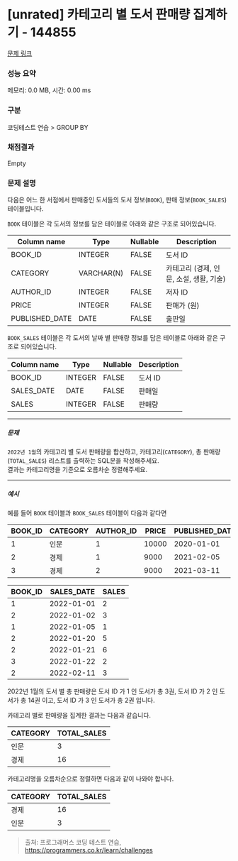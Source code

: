 # [unrated] 카테고리 별 도서 판매량 집계하기 - 144855 

[문제 링크](https://school.programmers.co.kr/learn/courses/30/lessons/144855) 

### 성능 요약

메모리: 0.0 MB, 시간: 0.00 ms

### 구분

코딩테스트 연습 > GROUP BY

### 채점결과

Empty

### 문제 설명

<p style="user-select: auto;">다음은 어느 한 서점에서 판매중인 도서들의 도서 정보(<code style="user-select: auto;">BOOK</code>), 판매 정보(<code style="user-select: auto;">BOOK_SALES</code>) 테이블입니다.</p>

<p style="user-select: auto;"><code style="user-select: auto;">BOOK</code> 테이블은 각 도서의 정보를 담은 테이블로 아래와 같은 구조로 되어있습니다.</p>
<table class="table" style="user-select: auto;">
        <thead style="user-select: auto;"><tr style="user-select: auto;">
<th style="user-select: auto;">Column name</th>
<th style="user-select: auto;">Type</th>
<th style="user-select: auto;">Nullable</th>
<th style="user-select: auto;">Description</th>
</tr>
</thead>
        <tbody style="user-select: auto;"><tr style="user-select: auto;">
<td style="user-select: auto;">BOOK_ID</td>
<td style="user-select: auto;">INTEGER</td>
<td style="user-select: auto;">FALSE</td>
<td style="user-select: auto;">도서 ID</td>
</tr>
<tr style="user-select: auto;">
<td style="user-select: auto;">CATEGORY</td>
<td style="user-select: auto;">VARCHAR(N)</td>
<td style="user-select: auto;">FALSE</td>
<td style="user-select: auto;">카테고리 (경제, 인문, 소설, 생활, 기술)</td>
</tr>
<tr style="user-select: auto;">
<td style="user-select: auto;">AUTHOR_ID</td>
<td style="user-select: auto;">INTEGER</td>
<td style="user-select: auto;">FALSE</td>
<td style="user-select: auto;">저자 ID</td>
</tr>
<tr style="user-select: auto;">
<td style="user-select: auto;">PRICE</td>
<td style="user-select: auto;">INTEGER</td>
<td style="user-select: auto;">FALSE</td>
<td style="user-select: auto;">판매가 (원)</td>
</tr>
<tr style="user-select: auto;">
<td style="user-select: auto;">PUBLISHED_DATE</td>
<td style="user-select: auto;">DATE</td>
<td style="user-select: auto;">FALSE</td>
<td style="user-select: auto;">출판일</td>
</tr>
</tbody>
      </table>
<p style="user-select: auto;"><code style="user-select: auto;">BOOK_SALES</code> 테이블은 각 도서의 날짜 별 판매량 정보를 담은 테이블로 아래와 같은 구조로 되어있습니다.</p>
<table class="table" style="user-select: auto;">
        <thead style="user-select: auto;"><tr style="user-select: auto;">
<th style="user-select: auto;">Column name</th>
<th style="user-select: auto;">Type</th>
<th style="user-select: auto;">Nullable</th>
<th style="user-select: auto;">Description</th>
</tr>
</thead>
        <tbody style="user-select: auto;"><tr style="user-select: auto;">
<td style="user-select: auto;">BOOK_ID</td>
<td style="user-select: auto;">INTEGER</td>
<td style="user-select: auto;">FALSE</td>
<td style="user-select: auto;">도서 ID</td>
</tr>
<tr style="user-select: auto;">
<td style="user-select: auto;">SALES_DATE</td>
<td style="user-select: auto;">DATE</td>
<td style="user-select: auto;">FALSE</td>
<td style="user-select: auto;">판매일</td>
</tr>
<tr style="user-select: auto;">
<td style="user-select: auto;">SALES</td>
<td style="user-select: auto;">INTEGER</td>
<td style="user-select: auto;">FALSE</td>
<td style="user-select: auto;">판매량</td>
</tr>
</tbody>
      </table>
<hr style="user-select: auto;">

<h5 style="user-select: auto;">문제</h5>

<p style="user-select: auto;"><code style="user-select: auto;">2022년 1월</code>의 카테고리 별 도서 판매량을 합산하고, 카테고리(<code style="user-select: auto;">CATEGORY</code>), 총 판매량(<code style="user-select: auto;">TOTAL_SALES</code>) 리스트를 출력하는 SQL문을 작성해주세요. <br style="user-select: auto;">
결과는 카테고리명을 기준으로 오름차순 정렬해주세요.</p>

<hr style="user-select: auto;">

<h5 style="user-select: auto;">예시</h5>

<p style="user-select: auto;">예를 들어 <code style="user-select: auto;">BOOK</code> 테이블과 <code style="user-select: auto;">BOOK_SALES</code> 테이블이 다음과 같다면</p>
<table class="table" style="user-select: auto;">
        <thead style="user-select: auto;"><tr style="user-select: auto;">
<th style="user-select: auto;">BOOK_ID</th>
<th style="user-select: auto;">CATEGORY</th>
<th style="user-select: auto;">AUTHOR_ID</th>
<th style="user-select: auto;">PRICE</th>
<th style="user-select: auto;">PUBLISHED_DATE</th>
</tr>
</thead>
        <tbody style="user-select: auto;"><tr style="user-select: auto;">
<td style="user-select: auto;">1</td>
<td style="user-select: auto;">인문</td>
<td style="user-select: auto;">1</td>
<td style="user-select: auto;">10000</td>
<td style="user-select: auto;">2020-01-01</td>
</tr>
<tr style="user-select: auto;">
<td style="user-select: auto;">2</td>
<td style="user-select: auto;">경제</td>
<td style="user-select: auto;">1</td>
<td style="user-select: auto;">9000</td>
<td style="user-select: auto;">2021-02-05</td>
</tr>
<tr style="user-select: auto;">
<td style="user-select: auto;">3</td>
<td style="user-select: auto;">경제</td>
<td style="user-select: auto;">2</td>
<td style="user-select: auto;">9000</td>
<td style="user-select: auto;">2021-03-11</td>
</tr>
</tbody>
      </table><table class="table" style="user-select: auto;">
        <thead style="user-select: auto;"><tr style="user-select: auto;">
<th style="user-select: auto;">BOOK_ID</th>
<th style="user-select: auto;">SALES_DATE</th>
<th style="user-select: auto;">SALES</th>
</tr>
</thead>
        <tbody style="user-select: auto;"><tr style="user-select: auto;">
<td style="user-select: auto;">1</td>
<td style="user-select: auto;">2022-01-01</td>
<td style="user-select: auto;">2</td>
</tr>
<tr style="user-select: auto;">
<td style="user-select: auto;">2</td>
<td style="user-select: auto;">2022-01-02</td>
<td style="user-select: auto;">3</td>
</tr>
<tr style="user-select: auto;">
<td style="user-select: auto;">1</td>
<td style="user-select: auto;">2022-01-05</td>
<td style="user-select: auto;">1</td>
</tr>
<tr style="user-select: auto;">
<td style="user-select: auto;">2</td>
<td style="user-select: auto;">2022-01-20</td>
<td style="user-select: auto;">5</td>
</tr>
<tr style="user-select: auto;">
<td style="user-select: auto;">2</td>
<td style="user-select: auto;">2022-01-21</td>
<td style="user-select: auto;">6</td>
</tr>
<tr style="user-select: auto;">
<td style="user-select: auto;">3</td>
<td style="user-select: auto;">2022-01-22</td>
<td style="user-select: auto;">2</td>
</tr>
<tr style="user-select: auto;">
<td style="user-select: auto;">2</td>
<td style="user-select: auto;">2022-02-11</td>
<td style="user-select: auto;">3</td>
</tr>
</tbody>
      </table>
<p style="user-select: auto;">2022년 1월의 도서 별 총 판매량은 도서 ID 가 1 인 도서가 총 3권, 도서 ID 가 2 인 도서가 총 14권 이고, 도서 ID 가 3 인 도서가 총 2권 입니다.</p>

<p style="user-select: auto;">카테고리 별로 판매량을 집계한 결과는 다음과 같습니다.</p>
<table class="table" style="user-select: auto;">
        <thead style="user-select: auto;"><tr style="user-select: auto;">
<th style="user-select: auto;">CATEGORY</th>
<th style="user-select: auto;">TOTAL_SALES</th>
</tr>
</thead>
        <tbody style="user-select: auto;"><tr style="user-select: auto;">
<td style="user-select: auto;">인문</td>
<td style="user-select: auto;">3</td>
</tr>
<tr style="user-select: auto;">
<td style="user-select: auto;">경제</td>
<td style="user-select: auto;">16</td>
</tr>
</tbody>
      </table>
<p style="user-select: auto;">카테고리명을 오름차순으로 정렬하면 다음과 같이 나와야 합니다.</p>
<table class="table" style="user-select: auto;">
        <thead style="user-select: auto;"><tr style="user-select: auto;">
<th style="user-select: auto;">CATEGORY</th>
<th style="user-select: auto;">TOTAL_SALES</th>
</tr>
</thead>
        <tbody style="user-select: auto;"><tr style="user-select: auto;">
<td style="user-select: auto;">경제</td>
<td style="user-select: auto;">16</td>
</tr>
<tr style="user-select: auto;">
<td style="user-select: auto;">인문</td>
<td style="user-select: auto;">3</td>
</tr>
</tbody>
      </table>

> 출처: 프로그래머스 코딩 테스트 연습, https://programmers.co.kr/learn/challenges